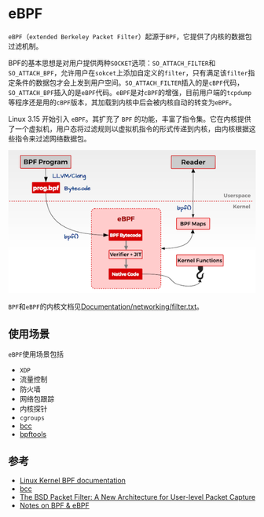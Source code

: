 # eBPF

`eBPF`（`extended Berkeley Packet Filter`）起源于`BPF`，它提供了内核的数据包过滤机制。

BPF的基本思想是对用户提供两种`SOCKET`选项：`SO_ATTACH_FILTER`和`SO_ATTACH_BPF`，允许用户在`sokcet`上添加自定义的`filter`，只有满足该`filter`指定条件的数据包才会上发到用户空间。`SO_ATTACH_FILTER`插入的是`cBPF`代码，`SO_ATTACH_BPF`插入的是`eBPF`代码。`eBPF`是对`cBPF`的增强，目前用户端的`tcpdump`等程序还是用的`cBPF`版本，其加载到内核中后会被内核自动的转变为`eBPF`。

Linux 3.15 开始引入 `eBPF`。其扩充了 `BPF` 的功能，丰富了指令集。它在内核提供了一个虚拟机，用户态将过滤规则以虚拟机指令的形式传递到内核，由内核根据这些指令来过滤网络数据包。

![EBPF](../images/ebpf.png)

`BPF`和`eBPF`的内核文档见[Documentation/networking/filter.txt](https://www.kernel.org/doc/Documentation/networking/filter.txt)。

## 使用场景

`eBPF`使用场景包括

- `XDP`
- 流量控制
- 防火墙
- 网络包跟踪
- 内核探针
- `cgroups`
- [bcc](bcc.md)
- [bpftools](https://github.com/cloudflare/bpftools)

## 参考

- [Linux Kernel BPF documentation](https://www.kernel.org/doc/Documentation/networking/filter.txt)
- [bcc](https://github.com/iovisor/bcc)
- [The BSD Packet Filter: A New Architecture for User-level Packet Capture](http://step.polymtl.ca/~suchakra/PWL-Jun28-MTL.pdf)
- [Notes on BPF & eBPF](https://jvns.ca/blog/2017/06/28/notes-on-bpf---ebpf/)
